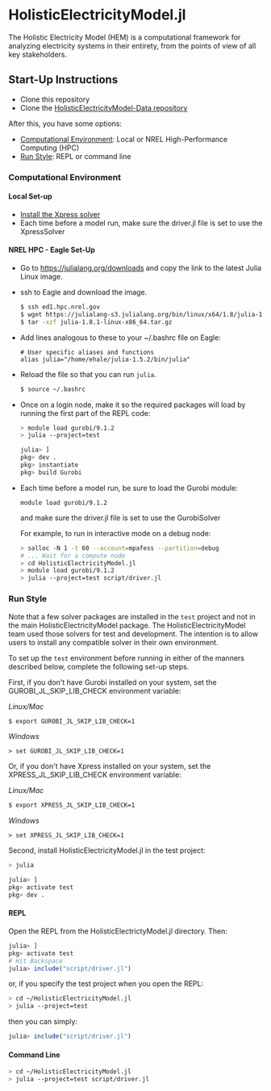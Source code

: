 # HolisticElectricityModel.jl

The Holistic Electricity Model (HEM) is a computational framework for analyzing electricity systems in their entirety, from the points of view of all key stakeholders.

## Start-Up Instructions

- Clone this repository
- Clone the [HolisticElectricityModel-Data repository](https://github.nrel.gov/HEM/HolisticElectricityModel-Data)

After this, you have some options:
- [Computational Environment](#computational-environment): Local or NREL High-Performance Computing (HPC)
- [Run Style](#run-style): REPL or command line

### Computational Environment

#### Local Set-up

- [Install the Xpress solver](https://github.nrel.gov/dcutler/fico-xpress)
- Each time before a model run, make sure the driver.jl file is set to use the XpressSolver

#### NREL HPC - Eagle Set-Up

- Go to https://julialang.org/downloads and copy the link to the latest Julia Linux image.
- ssh to Eagle and download the image.
    ```bash
    $ ssh ed1.hpc.nrel.gov
    $ wget https://julialang-s3.julialang.org/bin/linux/x64/1.8/julia-1.8.1-linux-x86_64.tar.gz
    $ tar -xzf julia-1.8.1-linux-x86_64.tar.gz
    ```
- Add lines analogous to these to your ~/.bashrc file on Eagle:
    ```
    # User specific aliases and functions
    alias julia="/home/ehale/julia-1.5.2/bin/julia"
    ```
- Reload the file so that you can run `julia`.
    ```bash
    $ source ~/.bashrc
    ```
- Once on a login node, make it so the required packages will load by running the first part of the REPL code:
    ```bash
    > module load gurobi/9.1.2
    > julia --project=test
    ```

    ```julia
    julia> ]
    pkg> dev .
    pkg> instantiate
    pkg> build Gurobi
    ```
- Each time before a model run, be sure to load the Gurobi module:
    ```
    module load gurobi/9.1.2
    ```
    and make sure the driver.jl file is set to use the GurobiSolver
  
    For example, to run in interactive mode on a debug node:
    ```bash
    > salloc -N 1 -t 60 --account=mpafess --partition=debug
    # ... Wait for a compute node
    > cd HolisticElectricityModel.jl
    > module load gurobi/9.1.2
    > julia --project=test script/driver.jl
    ```


### Run Style

Note that a few solver packages are installed in the `test` project and not in the main HolisticElectricityModel
package. The HolisticElectricityModel team used those solvers for test and development. The intention is to allow
users to install any compatible solver in their own environment.

To set up the `test` environment before running in either of the manners described below, complete the following 
set-up steps.

First, if you don't have Gurobi installed on your system, set the GUROBI_JL_SKIP_LIB_CHECK environment variable:

*Linux/Mac*
```bash
$ export GUROBI_JL_SKIP_LIB_CHECK=1
```

*Windows*
```
> set GUROBI_JL_SKIP_LIB_CHECK=1
```

Or, if you don't have Xpress installed on your system, set the XPRESS_JL_SKIP_LIB_CHECK environment variable:

*Linux/Mac*
```bash
$ export XPRESS_JL_SKIP_LIB_CHECK=1
```

*Windows*
```
> set XPRESS_JL_SKIP_LIB_CHECK=1
```

Second, install HolisticElectricityModel.jl in the test project:

```bash
> julia
```
```julia
julia> ]
pkg> activate test
pkg> dev .
```

#### REPL

Open the REPL from the HolisticElectrictyModel.jl directory. Then:

```julia
julia> ]
pkg> activate test
# Hit Backspace
julia> include("script/driver.jl")
```

or, if you specify the test project when you open the REPL:

```bash
> cd ~/HolisticElectricityModel.jl
> julia --project=test
```

then you can simply:

```julia
julia> include("script/driver.jl")
```

#### Command Line

```bash
> cd ~/HolisticElectricityModel.jl
> julia --project=test script/driver.jl
```
